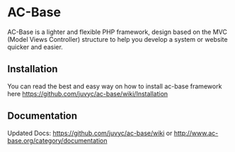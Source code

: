 <h1>AC-Base</h1>

AC-Base is a lighter and flexible PHP framework, design based on the MVC (Model Views Controller) structure to help you develop a system or website quicker and easier.

<h2>Installation</h2>

You can read the best and easy way on how to install ac-base framework here https://github.com/juvyc/ac-base/wiki/Installation

<h2>Documentation</h2>

Updated Docs: https://github.com/juvyc/ac-base/wiki or http://www.ac-base.org/category/documentation
